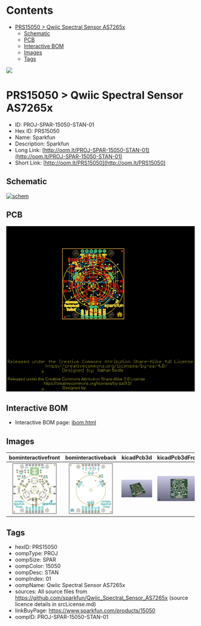



Contents
========

* [PRS15050 > Qwiic Spectral Sensor AS7265x](#prs15050--qwiic-spectral-sensor-as7265x)
	* [Schematic](#schematic)
	* [PCB](#pcb)
	* [Interactive BOM](#interactive-bom)
	* [Images](#images)
	* [Tags](#tags)
  
![][im]
# PRS15050 > Qwiic Spectral Sensor AS7265x

- ID: PROJ-SPAR-15050-STAN-01
- Hex ID: PRS15050
- Name: Sparkfun
- Description: Sparkfun
- Long Link: [http://oom.lt/PROJ-SPAR-15050-STAN-01](http://oom.lt/PROJ-SPAR-15050-STAN-01)
- Short Link: [http://oom.lt/PRS15050](http://oom.lt/PRS15050)

## Schematic
  
[![schem](eagleSchemImage.png)](eagleSchemImage.png)
## PCB
  
[![pcb](eagleImage.png)](eagleImage.png)
## Interactive BOM

- Interactive BOM page: [ibom.html](https://htmlpreview.github.io/?https://github.com/oomlout/oomlout_OOMP_projects/blob/main/PROJ-SPAR-15050-STAN-01/kicad/bom/ibom.html)

## Images
  
  

|bominteractivefront|bominteractiveback|kicadPcb3d|kicadPcb3dFront|kicadPcb3dBack|eagleImage|eagleSchemImage|
| :---: | :---: | :---: | :---: | :---: | :---: | :---: |
|[![bominteractivefront](bomFront_140.png)](bomFront.png)|[![bominteractiveback](bomBack_140.png)](bomBack.png)|[![kicadPcb3d](kicadPcb3d_140.png)](kicadPcb3d.png)|[![kicadPcb3dFront](kicadPcb3dFront_140.png)](kicadPcb3dFront.png)|[![kicadPcb3dBack](kicadPcb3dBack_140.png)](kicadPcb3dBack.png)|[![eagleImage](eagleImage_140.png)](eagleImage.png)|[![eagleSchemImage](eagleSchemImage_140.png)](eagleSchemImage.png)|

## Tags

- hexID: PRS15050
- oompType: PROJ
- oompSize: SPAR
- oompColor: 15050
- oompDesc: STAN
- oompIndex: 01
- oompName: Qwiic Spectral Sensor AS7265x
- sources: All source files from https://github.com/sparkfun/Qwiic_Spectral_Sensor_AS7265x (source licence details in srcLicense.md)
- linkBuyPage: https://www.sparkfun.com/products/15050
- oompID: PROJ-SPAR-15050-STAN-01



[im]: kicadPcb3d_450.png
